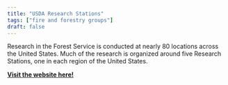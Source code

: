```yaml
---
title: "USDA Research Stations"
tags: ["fire and forestry groups"]
draft: false
---
```


Research in the Forest Service is conducted at nearly 80 locations across the United States. Much of the research is organized around five Research Stations, one in each region of the United States. 

[**Visit the website here!**](https://research.fs.usda.gov/stations)

